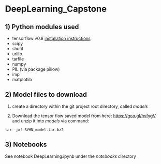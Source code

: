 # DeepLearning_Capstone

## 1) Python modules used

* tensorflow v0.8 [installation instructions](https://www.tensorflow.org/versions/r0.8/get_started/os_setup.html) 
* scipy
* shutil 
* urllib
* tarfile
* numpy 
* PIL (via package pillow)
* imp
* matplotlib

## 2) Model files to download

1) create a directory within the git project root directory, called *models*

2) Download the tensor flow saved model from here:
https://goo.gl/hvfygV
and unzip it into *models* via command:

`tar -jxf SVHN_model.tar.bz2`

## 3) Notebooks

See notebook DeepLearning.ipynb under the *notebooks* directory
